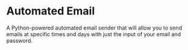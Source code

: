 # Automated Email

A Python-powered automated email sender that will allow you to send emails at specific times and days with just the input of your email and password. 
